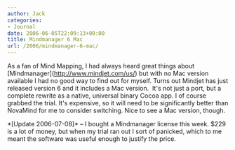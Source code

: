 ```yaml
---
author: Jack
categories:
- Journal
date: 2006-06-05T22:09:13+00:00
title: Mindmanager 6 Mac
url: /2006/mindmanager-6-mac/
---
```


As a fan of Mind Mapping, I had always heard great things about \[Mindmanager\](<http://www.mindjet.com/us/>) but with no Mac version available I had no good way to find out for myself. Turns out Mindjet has just released version 6 and it includes a Mac version.&nbsp; It's not just a port, but a complete rewrite as a native, universal binary Cocoa app. I of course grabbed the trial. It's expensive, so it will need to be significantly better than NovaMind for me to consider switching. Nice to see a Mac version, though. 

\*[Update 2006-07-08]\* &#8211; I bought a Mindmanager license this week. $229 is a lot of money, but when my trial ran out I sort of panicked, which to me meant the software was useful enough to justify the price.